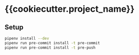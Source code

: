 # {{cookiecutter.project_name}}


## Setup

```sh
pipenv install --dev
pipenv run pre-commit install -t pre-commit
pipenv run pre-commit install -t pre-push
```
